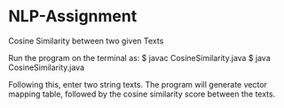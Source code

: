 NLP-Assignment
==============

Cosine Similarity between two given Texts

Run the program on the terminal as:
$ javac CosineSimilarity.java
$ java CosineSimilarity.java

Following this, enter two string texts.
The program will generate vector mapping table, 
followed by the cosine similarity score between the texts.
